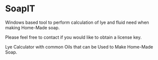 # SoapIT

Windows based tool to perform calculation of lye and fluid need when making Home-Made soap.

Please feel free to contact if you would like to obtain a license key.

Lye Calculator with common Oils that can be Used to Make Home-Made Soap.
